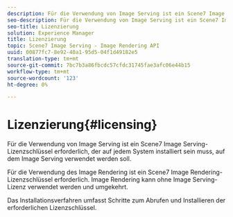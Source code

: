 ```yaml
---
description: Für die Verwendung von Image Serving ist ein Scene7 Image Serving-Lizenzschlüssel erforderlich, der auf jedem System installiert sein muss, auf dem Image Serving verwendet werden soll.
seo-description: Für die Verwendung von Image Serving ist ein Scene7 Image Serving-Lizenzschlüssel erforderlich, der auf jedem System installiert sein muss, auf dem Image Serving verwendet werden soll.
seo-title: Lizenzierung
solution: Experience Manager
title: Lizenzierung
topic: Scene7 Image Serving - Image Rendering API
uuid: 00877fc7-8e92-40a1-95d5-04f1d49182e5
translation-type: tm+mt
source-git-commit: 7bc7b3a86fbcdc57cfdc31745fae3afc06e44b15
workflow-type: tm+mt
source-wordcount: '123'
ht-degree: 0%

---
```



# Lizenzierung{#licensing}

Für die Verwendung von Image Serving ist ein Scene7 Image Serving-Lizenzschlüssel erforderlich, der auf jedem System installiert sein muss, auf dem Image Serving verwendet werden soll.

Für die Verwendung des Image Rendering ist ein Scene7 Image Rendering-Lizenzschlüssel erforderlich. Image Rendering kann ohne Image Serving-Lizenz verwendet werden und umgekehrt.

Das Installationsverfahren umfasst Schritte zum Abrufen und Installieren der erforderlichen Lizenzschlüssel.

